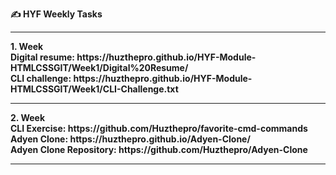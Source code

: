 <strong> &#x270D; HYF Weekly Tasks</strong>
<br>
<hr>
<strong>1. Week<strong>
<br
>Digital resume: https://huzthepro.github.io/HYF-Module-HTMLCSSGIT/Week1/Digital%20Resume/
<br>
CLI challenge: https://huzthepro.github.io/HYF-Module-HTMLCSSGIT/Week1/CLI-Challenge.txt
<hr>
<strong>2. Week<strong>
<br>
CLI Exercise: https://github.com/Huzthepro/favorite-cmd-commands
<br>
Adyen Clone: https://huzthepro.github.io/Adyen-Clone/
<br>
Adyen Clone Repository: https://github.com/Huzthepro/Adyen-Clone
<hr>
